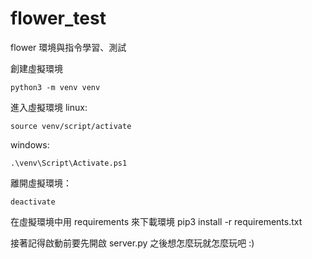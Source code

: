 # flower_test
flower 環境與指令學習、測試


創建虛擬環境
```
python3 -m venv venv 
```

進入虛擬環境
linux:
```
source venv/script/activate
```

windows:
```
.\venv\Script\Activate.ps1
```

離開虛擬環境：
```
deactivate
```

在虛擬環境中用 requirements 來下載環境
pip3 install -r requirements.txt

接著記得啟動前要先開啟 server.py 之後想怎麼玩就怎麼玩吧 :)
